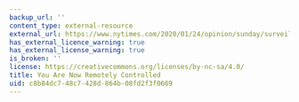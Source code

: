 ```yaml
---
backup_url: ''
content_type: external-resource
external_url: https://www.nytimes.com/2020/01/24/opinion/sunday/surveillance-capitalism.html
has_external_licence_warning: true
has_external_license_warning: true
is_broken: ''
license: https://creativecommons.org/licenses/by-nc-sa/4.0/
title: You Are Now Remotely Controlled
uid: c8b84dc7-48c7-428d-864b-08fd2f3f0669
---
```

